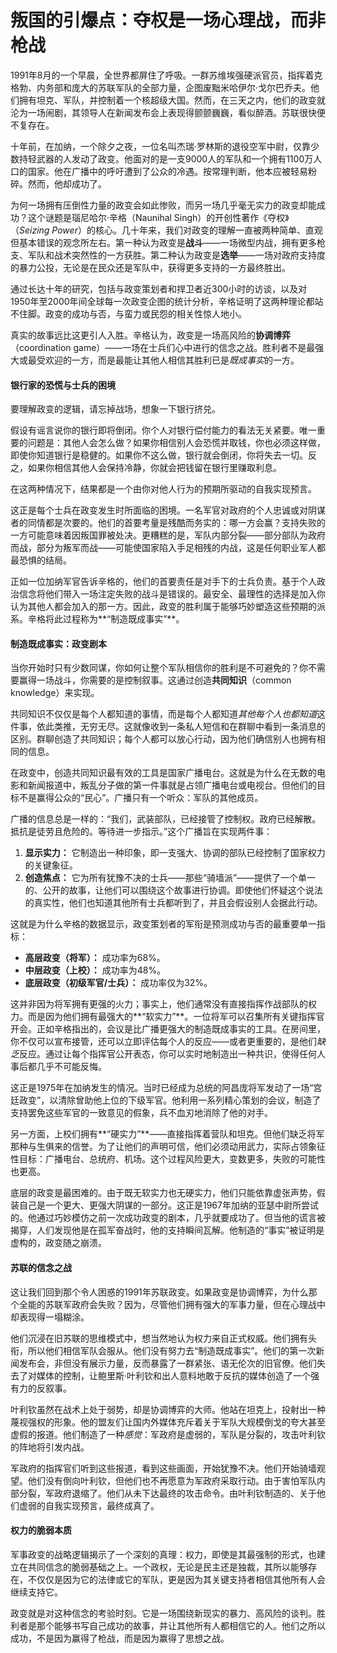 # 叛国的引爆点：夺权是一场心理战，而非枪战

1991年8月的一个早晨，全世界都屏住了呼吸。一群苏维埃强硬派官员，指挥着克格勃、内务部和庞大的苏联军队的全部力量，企图废黜米哈伊尔·戈尔巴乔夫。他们拥有坦克、军队，并控制着一个核超级大国。然而，在三天之内，他们的政变就沦为一场闹剧，其领导人在新闻发布会上表现得颤颤巍巍，看似醉酒。苏联很快便不复存在。

十年前，在加纳，一个除夕之夜，一位名叫杰瑞·罗林斯的退役空军中尉，仅靠少数持轻武器的人发动了政变。他面对的是一支9000人的军队和一个拥有1100万人口的国家。他在广播中的呼吁遭到了公众的冷遇。按常理判断，他本应被轻易粉碎。然而，他却成功了。

为何一场拥有压倒性力量的政变会如此惨败，而另一场几乎毫无实力的政变却能成功？这个谜题是瑙尼哈尔·辛格（Naunihal Singh）的开创性著作《夺权》（*Seizing Power*）的核心。几十年来，我们对政变的理解一直被两种简单、直观但基本错误的观念所左右。第一种认为政变是**战斗**——一场微型内战，拥有更多枪支、军队和战术突然性的一方获胜。第二种认为政变是**选举**——一场对政府支持度的暴力公投，无论是在民众还是军队中，获得更多支持的一方最终胜出。

通过长达十年的研究，包括与政变策划者和捍卫者近300小时的访谈，以及对1950年至2000年间全球每一次政变企图的统计分析，辛格证明了这两种理论都站不住脚。政变的成功与否，与蛮力或民怨的相关性惊人地小。

真实的故事远比这更引人入胜。辛格认为，政变是一场高风险的**协调博弈**（coordination game）——一场在士兵们心中进行的信念之战。胜利者不是最强大或最受欢迎的一方，而是最能让其他人相信其胜利已是*既成事实*的一方。

#### 银行家的恐慌与士兵的困境

要理解政变的逻辑，请忘掉战场，想象一下银行挤兑。

假设有谣言说你的银行即将倒闭。你个人对银行偿付能力的看法无关紧要。唯一重要的问题是：其他人会怎么做？如果你相信别人会恐慌并取钱，你也必须这样做，即使你知道银行是稳健的。如果你不这么做，银行就会倒闭，你将失去一切。反之，如果你相信其他人会保持冷静，你就会把钱留在银行里赚取利息。

在这两种情况下，结果都是一个由你对他人行为的预期所驱动的自我实现预言。

这正是每个士兵在政变发生时所面临的困境。一名军官对政府的个人忠诚或对阴谋者的同情都是次要的。他们的首要考量是残酷而务实的：哪一方会赢？支持失败的一方可能意味着因叛国罪被处决。更糟糕的是，军队内部分裂——部分部队为政府而战，部分为叛军而战——可能使国家陷入手足相残的内战，这是任何职业军人都最恐惧的结局。

正如一位加纳军官告诉辛格的，他们的首要责任是对手下的士兵负责。基于个人政治信念将他们带入一场注定失败的战斗是错误的。最安全、最理性的选择是加入你认为其他人都会加入的那一方。因此，政变的胜利属于能够巧妙塑造这些预期的派系。辛格将此过程称为**“制造既成事实”**。

#### 制造既成事实：政变剧本

当你开始时只有少数同谋，你如何让整个军队相信你的胜利是不可避免的？你不需要赢得一场战斗，你需要的是控制叙事。这通过创造**共同知识**（common knowledge）来实现。

共同知识不仅仅是每个人都知道的事情，而是每个人都知道*其他每个人也都知道*这件事，依此类推，无穷无尽。这就像收到一条私人短信和在群聊中看到一条消息的区别。群聊创造了共同知识；每个人都可以放心行动，因为他们确信别人也拥有相同的信息。

在政变中，创造共同知识最有效的工具是国家广播电台。这就是为什么在无数的电影和新闻报道中，叛乱分子做的第一件事就是占领广播电台或电视台。但他们的目标不是赢得公众的“民心”。广播只有一个听众：军队的其他成员。

广播的信息总是一样的：“我们，武装部队，已经接管了控制权。政府已经解散。抵抗是徒劳且危险的。等待进一步指示。”这个广播旨在实现两件事：
1.  **显示实力：** 它制造出一种印象，即一支强大、协调的部队已经控制了国家权力的关键象征。
2.  **创造焦点：** 它为所有犹豫不决的士兵——那些“骑墙派”——提供了一个单一的、公开的故事，让他们可以围绕这个故事进行协调。即使他们怀疑这个说法的真实性，他们也知道其他所有士兵都听到了，并且会假设别人会据此行动。

这就是为什么辛格的数据显示，政变策划者的军衔是预测成功与否的最重要单一指标：
*   **高层政变（将军）：** 成功率为68%。
*   **中层政变（上校）：** 成功率为48%。
*   **底层政变（初级军官/士兵）：** 成功率仅为32%。

这并非因为将军拥有更强的火力；事实上，他们通常没有直接指挥作战部队的权力。而是因为他们拥有最强大的**“软实力”**。一位将军可以召集所有关键指挥官开会。正如辛格指出的，会议是比广播更强大的制造既成事实的工具。在房间里，你不仅可以宣布接管，还可以立即评估每个人的反应——或者更重要的，是他们*缺乏*反应。通过让每个指挥官公开表态，你可以实时地制造出一种共识，使得任何人事后都几乎不可能反悔。

这正是1975年在加纳发生的情况。当时已经成为总统的阿昌庞将军发动了一场“宫廷政变”，以清除曾助他上位的下级军官。他利用一系列精心策划的会议，制造了支持罢免这些军官的一致意见的假象，兵不血刃地消除了他的对手。

另一方面，上校们拥有**“硬实力”**——直接指挥着营队和坦克。但他们缺乏将军那种与生俱来的信誉。为了让他们的声明可信，他们必须动用武力，实际占领象征性目标：广播电台、总统府、机场。这个过程风险更大，变数更多，失败的可能性也更高。

底层的政变是最困难的。由于既无软实力也无硬实力，他们只能依靠虚张声势，假装自己是一个更大、更强大阴谋的一部分。这正是1967年加纳的亚瑟中尉所尝试的。他通过巧妙模仿之前一次成功政变的剧本，几乎就要成功了。但当他的谎言被揭穿，人们发现他是在孤军奋战时，他的支持瞬间瓦解。他制造的“事实”被证明是虚构的，政变随之崩溃。

#### 苏联的信念之战

这让我们回到那个令人困惑的1991年苏联政变。如果政变是协调博弈，为什么那个全能的苏联军政府会失败？因为，尽管他们拥有强大的军事力量，但在心理战中却表现得一塌糊涂。

他们沉浸在旧苏联的思维模式中，想当然地认为权力来自正式权威。他们拥有头衔，所以他们相信军队会服从。他们没有努力去“制造既成事实”。他们的第一次新闻发布会，非但没有展示力量，反而暴露了一群紧张、语无伦次的旧官僚。他们失去了对媒体的控制，让鲍里斯·叶利钦和出人意料地敢于反抗的媒体创造了一个强有力的反叙事。

叶利钦虽然在战术上处于弱势，却是协调博弈的大师。他站在坦克上，投射出一种蔑视强权的形象。他的盟友们让国内外媒体充斥着关于军队大规模倒戈的夸大甚至虚假的报道。他们制造了一种*感觉*：军政府是虚弱的，军队是分裂的，攻击叶利钦的阵地将引发内战。

军政府的指挥官们听到这些报道，看到这些画面，开始犹豫不决。他们开始骑墙观望。他们没有倒向叶利钦，但他们也不再愿意为军政府采取行动。由于害怕军队内部分裂，军政府退缩了。他们从未下达最终的攻击命令。由叶利钦制造的、关于他们虚弱的自我实现预言，最终成真了。

#### 权力的脆弱本质

军事政变的战略逻辑揭示了一个深刻的真理：权力，即使是其最强制的形式，也建立在共同信念的脆弱基础之上。一个政权，无论是民主还是独裁，其所以能够存在，不仅仅是因为它的法律或它的军队，更是因为其关键支持者相信其他所有人会继续支持它。

政变就是对这种信念的考验时刻。它是一场围绕新现实的暴力、高风险的谈判。胜利者是那个能够书写自己成功的故事，并让其他所有人都相信它的人。他们之所以成功，不是因为赢得了枪战，而是因为赢得了思想之战。
